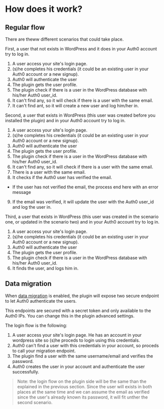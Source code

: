 # How does it work?

## Regular flow

There are theww different scenarios that could take place.

First, a user that not exists in WordPress and it does in your Auth0 account try to log in.

1. A user access your site's login page.
2. (s)he completes his credentials (it could be an existing user in your Auth0 account or a new signup).
3. Auth0 will authenticate the user
4. The plugin gets the user profile.
5. The plugin check if there is a user in the WordPress database with his/her Auth0 user_id.
6. It can't find any, so it will check if there is a user with the same email.
7. It can't find ant, so it will create a new user and log him/her in.

Second, a user that exists in WordPress (this user was created before you installed the plugin) and in your Auth0 account try to log in.

1. A user access your site's login page.
2. (s)he completes his credentials (it could be an existing user in your Auth0 account or a new signup).
3. Auth0 will authenticate the user
4. The plugin gets the user profile.
5. The plugin check if there is a user in the WordPress database with his/her Auth0 user_id.
6. It can't find any, so it will check if there is a user with the same email.
7. There is a user with the same email.
8. It checks if the Auth0 user has verified the email.
  - If the user has not verified the email, the process end here with an error message
9. If the email was verified, it will update the user with the Auth0 user_id and log the user in.

Third, a user that exists in WordPress (this user was created in the scenario one, or updated in the scenario two) and in your Auth0 account try to log in.

1. A user access your site's login page.
2. (s)he completes his credentials (it could be an existing user in your Auth0 account or a new signup).
3. Auth0 will authenticate the user
4. The plugin gets the user profile.
5. The plugin check if there is a user in the WordPress database with his/her Auth0 user_id.
6. It finds the user, and logs him in.

## Data migration

When [data migration](/connections/database/migrating) is enabled, the plugin will expose two secure endpoint to let Auth0 authenticate the users.

This endpoints are secured with a secret token and only available to the Auth0 IPs. You can change this in the plugin advanced settings.

The login flow is the following:

1. A user access your site's login page. He has an account in your wordpress site so (s)he proceds to login using this credentials.
2. Auth0 can't find a user with this credentials in your account, so proceds to call your migration endpoint.
3. The plugin find a user with the same username/email and verifies the password.
4. Auth0 creates the user in your account and authenticate the user successfully.

> Note: the login flow on the plugin side will be the same than the explained in the previous section. Since the user will exists in both places at the same time and we can assume the email as verified since the user's already known its password, it will fit unther the second scenario.
